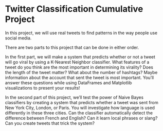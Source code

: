 # Twitter Classification Cumulative Project

In this project, we will use real tweets to find patterns in the way people use social media.

There are two parts to this project that can be done in either order.

In the first part, we will make a system that predicts whether or not a tweet will go viral by using a K-Nearest Neighbor classifier. What features of a tweet do you think are the most important in determining its virality? Does the length of the tweet matter? What about the number of hashtags? Maybe information about the account that sent the tweet is most important. You’ll answer these questions while using DataFrames and Matplotlib visualizations to present your results!

In the second part of this project, we’ll test the power of Naive Bayes classifiers by creating a system that predicts whether a tweet was sent from New York City, London, or Paris. You will investigate how language is used differently in these three cities. Can the classifier automatically detect the difference between French and English? Can it learn local phrases or slang? Can you create tweets that trick the system?
